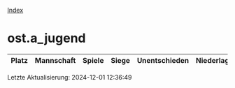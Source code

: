 [Index](./README.md)

# ost.a_jugend

| Platz |  Mannschaft |  Spiele |  Siege |  Unentschieden |  Niederlagen |  Tore |  Differenz |  Punkte | 
| --- |  --- |  --- |  --- |  --- |  --- |  --- |  --- |  --- |  


Letzte Aktualisierung: 2024-12-01 12:36:49